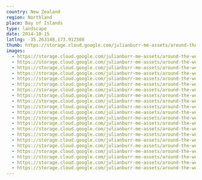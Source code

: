 ```yaml
---
country: New Zealand
region: Northland
place: Bay of Islands
type: landscape
date: 2014-10-15
latlng: -35.263148,173.912508
thumb: https://storage.cloud.google.com/julianburr-me-assets/around-the-world/new-zealand/bay-of-islands/IMG_6774--thumb.JPG
images:
  - https://storage.cloud.google.com/julianburr-me-assets/around-the-world/new-zealand/bay-of-islands/IMG_6641.JPG
  - https://storage.cloud.google.com/julianburr-me-assets/around-the-world/new-zealand/bay-of-islands/IMG_6624.JPG
  - https://storage.cloud.google.com/julianburr-me-assets/around-the-world/new-zealand/bay-of-islands/IMG_6709.JPG
  - https://storage.cloud.google.com/julianburr-me-assets/around-the-world/new-zealand/bay-of-islands/IMG_6697.JPG
  - https://storage.cloud.google.com/julianburr-me-assets/around-the-world/new-zealand/bay-of-islands/IMG_6774.JPG
  - https://storage.cloud.google.com/julianburr-me-assets/around-the-world/new-zealand/bay-of-islands/IMG_6776.JPG
  - https://storage.cloud.google.com/julianburr-me-assets/around-the-world/new-zealand/bay-of-islands/IMG_6581.JPG
  - https://storage.cloud.google.com/julianburr-me-assets/around-the-world/new-zealand/bay-of-islands/IMG_6746.JPG
  - https://storage.cloud.google.com/julianburr-me-assets/around-the-world/new-zealand/bay-of-islands/IMG_6636.JPG
  - https://storage.cloud.google.com/julianburr-me-assets/around-the-world/new-zealand/bay-of-islands/IMG_6775.JPG
  - https://storage.cloud.google.com/julianburr-me-assets/around-the-world/new-zealand/bay-of-islands/IMG_6765.JPG
  - https://storage.cloud.google.com/julianburr-me-assets/around-the-world/new-zealand/bay-of-islands/IMG_6603.JPG
  - https://storage.cloud.google.com/julianburr-me-assets/around-the-world/new-zealand/bay-of-islands/IMG_6612.JPG
  - https://storage.cloud.google.com/julianburr-me-assets/around-the-world/new-zealand/bay-of-islands/IMG_6728.JPG
  - https://storage.cloud.google.com/julianburr-me-assets/around-the-world/new-zealand/bay-of-islands/IMG_6610.JPG
  - https://storage.cloud.google.com/julianburr-me-assets/around-the-world/new-zealand/bay-of-islands/IMG_6616.JPG
  - https://storage.cloud.google.com/julianburr-me-assets/around-the-world/new-zealand/bay-of-islands/IMG_6688.JPG
  - https://storage.cloud.google.com/julianburr-me-assets/around-the-world/new-zealand/bay-of-islands/IMG_6767.JPG
  - https://storage.cloud.google.com/julianburr-me-assets/around-the-world/new-zealand/bay-of-islands/IMG_6672.JPG
  - https://storage.cloud.google.com/julianburr-me-assets/around-the-world/new-zealand/bay-of-islands/IMG_6673.JPG
  - https://storage.cloud.google.com/julianburr-me-assets/around-the-world/new-zealand/bay-of-islands/IMG_6757.JPG
---
```


